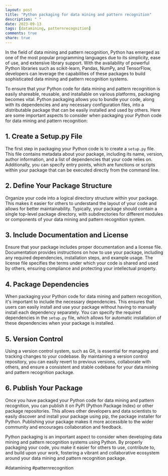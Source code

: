 ```yaml
---
layout: post
title: "Python packaging for data mining and pattern recognition"
description: " "
date: 2023-09-13
tags: [datamining, patternrecognition]
comments: true
share: true
---
```


In the field of data mining and pattern recognition, Python has emerged as one of the most popular programming languages due to its simplicity, ease of use, and extensive library support. With the availability of powerful Python libraries such as scikit-learn, Pandas, NumPy, and TensorFlow, developers can leverage the capabilities of these packages to build sophisticated data mining and pattern recognition systems.

To ensure that your Python code for data mining and pattern recognition is easily shareable, reusable, and installable on various platforms, packaging becomes vital. Python packaging allows you to bundle your code, along with its dependencies and any necessary configuration files, into a distributable package that can be easily installed and used by others. Here are some important aspects to consider when packaging your Python code for data mining and pattern recognition:

## 1. Create a Setup.py File

The first step in packaging your Python code is to create a `setup.py` file. This file contains metadata about your package, including its name, version, author information, and a list of dependencies that your code relies on. Additionally, you can specify entry points, which are functions or scripts within your package that can be executed directly from the command line.

## 2. Define Your Package Structure

Organize your code into a logical directory structure within your package. This makes it easier for others to understand the layout of your code and allows for better maintainability. Typically, your package should contain a single top-level package directory, with subdirectories for different modules or components of your data mining and pattern recognition system.

## 3. Include Documentation and License

Ensure that your package includes proper documentation and a license file. Documentation provides instructions on how to use your package, including any required dependencies, installation steps, and example usage. The license file specifies the terms under which your code is shared and used by others, ensuring compliance and protecting your intellectual property.

## 4. Package Dependencies

When packaging your Python code for data mining and pattern recognition, it's important to include the necessary dependencies. This ensures that users can easily install and use your package without having to manually install each dependency separately. You can specify the required dependencies in the `setup.py` file, which allows for automatic installation of these dependencies when your package is installed.

## 5. Version Control

Using a version control system, such as Git, is essential for managing and tracking changes to your codebase. By maintaining a version control repository, you can easily revert to previous versions, collaborate with others, and ensure a consistent and stable codebase for your data mining and pattern recognition package.

## 6. Publish Your Package

Once you have packaged your Python code for data mining and pattern recognition, you can publish it on PyPI (Python Package Index) or other package repositories. This allows other developers and data scientists to easily discover and install your package using pip, the package installer for Python. Publishing your package makes it more accessible to the wider community and encourages collaboration and feedback.

Python packaging is an important aspect to consider when developing data mining and pattern recognition systems using Python. By properly packaging your code, you make it easier for others to use, contribute to, and build upon your work, fostering a vibrant and collaborative ecosystem around your data mining and pattern recognition package.

#datamining #patternrecognition